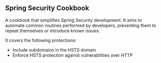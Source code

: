 ## Spring Security Cookbook
A cookbook that simplifies Spring Security development. It aims to automate common routines
performed by developers, preventing them to repeat themselves or introduce known issues.

It covers the following protections:
<ul>
<li>Include subdomains in the HSTS domain</li>
<li>Enforce HSTS protection against vulnerabilities over HTTP</li>
</ul>


